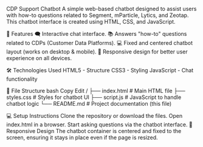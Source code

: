 CDP Support Chatbot
A simple web-based chatbot designed to assist users with how-to questions related to Segment, mParticle, Lytics, and Zeotap. This chatbot interface is created using HTML, CSS, and JavaScript.

🚀 Features
🗨️ Interactive chat interface.
📚 Answers "how-to" questions related to CDPs (Customer Data Platforms).
💻 Fixed and centered chatbot layout (works on desktop & mobile).
🎨 Responsive design for better user experience on all devices.

🛠️ Technologies Used
HTML5 - Structure
CSS3 - Styling
JavaScript - Chat functionality


📂 File Structure
bash
Copy
Edit
/
├── index.html          # Main HTML file
├── styles.css          # Styles for chatbot UI
├── script.js           # JavaScript to handle chatbot logic
└── README.md           # Project documentation (this file)

💻 Setup Instructions
Clone the repository or download the files.
Open index.html in a browser.
Start asking questions via the chatbot interface.
📱 Responsive Design
The chatbot container is centered and fixed to the screen, ensuring it stays in place even if the page is resized.